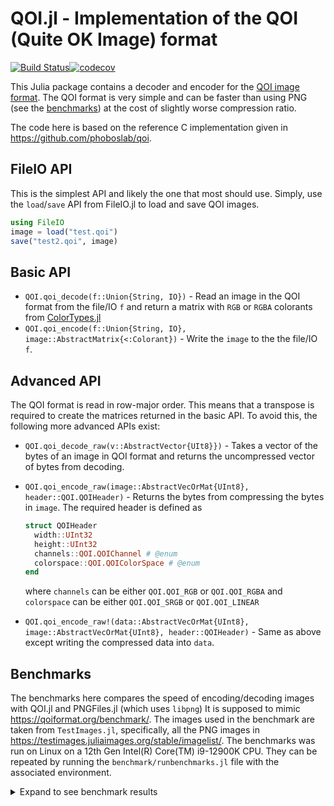 # QOI.jl - Implementation of the QOI (Quite OK Image) format 

[![Build Status](https://github.com/KristofferC/QOI.jl/workflows/CI/badge.svg)](https://github.com/KristofferC/QOI.jl/actions?query=workflows/CI)[![codecov](https://codecov.io/gh/KristofferC/QOI.jl/branch/master/graph/badge.svg)](https://codecov.io/gh/KristofferC/QOI.jl)


This Julia package contains a decoder and encoder for the [QOI image format](https://qoiformat.org/). The QOI format is very simple and can be faster than using PNG (see the [benchmarks](#benchmarks)) at the cost of slightly worse compression ratio.

The code here is based on the reference C implementation given in https://github.com/phoboslab/qoi.

## FileIO API

This is the simplest API and likely the one that most should use. Simply, use the `load`/`save` API from FileIO.jl to load and save QOI images.

```jl
using FileIO
image = load("test.qoi")
save("test2.qoi", image)
```

## Basic API

- `QOI.qoi_decode(f::Union{String, IO})` - Read an image in the QOI format from the file/IO `f` and return a matrix with `RGB` or `RGBA` colorants from [ColorTypes.jl](https://github.com/JuliaGraphics/ColorTypes.jl)
- `QOI.qoi_encode(f::Union{String, IO}, image::AbstractMatrix{<:Colorant})` - Write the `image` to the the file/IO `f`. 

## Advanced API

The QOI format is read in row-major order.
This means that a transpose is required to create the matrices returned in the basic API.
To avoid this, the following more advanced APIs exist:

- `QOI.qoi_decode_raw(v::AbstractVector{UIt8}})` - Takes a vector of the bytes of an image in QOI format and returns the uncompressed vector of bytes from decoding.  

- `QOI.qoi_encode_raw(image::AbstractVecOrMat{UInt8}, header::QOI.QOIHeader)` - Returns the bytes from compressing the bytes in `image`. The required header is defined as
  ```jl
  struct QOIHeader
    width::UInt32
    height::UInt32
    channels::QOI.QOIChannel # @enum
    colorspace::QOI.QOIColorSpace # @enum
  end
  ```

  where `channels` can be either `QOI.QOI_RGB` or `QOI.QOI_RGBA` and `colorspace` can be either `QOI.QOI_SRGB` or `QOI.QOI_LINEAR`

- `QOI.qoi_encode_raw!(data::AbstractVecOrMat{UInt8}, image::AbstractVecOrMat{UInt8}, header::QOIHeader)` - Same as above except writing the compressed data into `data`.  

## Benchmarks

The benchmarks here compares the speed of encoding/decoding images with QOI.jl and PNGFiles.jl (which uses `libpng`)
It is supposed to mimic https://qoiformat.org/benchmark/.
The images used in the benchmark are taken from `TestImages.jl`, specifically, all the PNG images in https://testimages.juliaimages.org/stable/imagelist/.
The benchmarks was run on Linux on a 12th Gen Intel(R) Core(TM) i9-12900K CPU.
They can be repeated by running the `benchmark/runbenchmarks.jl` file with the associated environment.

<details><summary>Expand to see benchmark results</summary>


`autumn_leaves.png` 105x140 57.42kB

|           | decode ms | encode ms | decode mpps | encode mpps | size kb | rate |
|:-----------|----------:|----------:|------------:|------------:|--------:|-----:|
|  PNGFiles  |0.24|0.41|233.52|137.4|22.18 |38.6%|
|  QOI       |0.04|0.13|1418.35|425.17|28.25 |49.2%|

----------------------

`barbara_color.png` 576x720 1215.0kB

|           | decode ms | encode ms | decode mpps | encode mpps | size kb | rate |
|:-----------|----------:|----------:|------------:|------------:|--------:|-----:|
|  PNGFiles  |9.05|14.07|131.12|84.35|812.84 |66.9%|
|  QOI       |3.52|5.03|337.19|235.74|945.75 |77.8%|

----------------------

`chelsea.png` 300x451 396.39kB

|           | decode ms | encode ms | decode mpps | encode mpps | size kb | rate |
|:-----------|----------:|----------:|------------:|------------:|--------:|-----:|
|  PNGFiles  |2.24|4.4|172.82|88.02|218.84 |55.2%|
|  QOI       |0.64|1.55|605.92|250.3|233.27 |58.8%|

----------------------

`coffee.png` 400x600 703.12kB

|           | decode ms | encode ms | decode mpps | encode mpps | size kb | rate |
|:-----------|----------:|----------:|------------:|------------:|--------:|-----:|
|  PNGFiles  |5.35|11.6|128.28|59.19|443.18 |63.0%|
|  QOI       |1.98|5.23|346.76|131.24|493.3 |70.2%|

----------------------

`fabio_color_256.png` 256x256 192.0kB

|           | decode ms | encode ms | decode mpps | encode mpps | size kb | rate |
|:-----------|----------:|----------:|------------:|------------:|--------:|-----:|
|  PNGFiles  |1.56|2.11|119.84|88.84|118.0 |61.5%|
|  QOI       |0.54|0.86|344.22|216.96|154.86 |80.7%|

----------------------

`fabio_color_512.png` 512x512 768.0kB

|           | decode ms | encode ms | decode mpps | encode mpps | size kb | rate |
|:-----------|----------:|----------:|------------:|------------:|--------:|-----:|
|  PNGFiles  |5.42|8.0|138.44|93.76|327.45 |42.6%|
|  QOI       |2.04|3.13|366.9|239.9|463.9 |60.4%|

----------------------

`fabio_gray_256.png` 256x256 192.0kB

|           | decode ms | encode ms | decode mpps | encode mpps | size kb | rate |
|:-----------|----------:|----------:|------------:|------------:|--------:|-----:|
|  PNGFiles  |1.08|1.65|174.16|113.7|108.65 |56.6%|
|  QOI       |0.38|0.78|491.28|239.6|87.99 |45.8%|

----------------------

`fabio_gray_512.png` 512x512 768.0kB

|           | decode ms | encode ms | decode mpps | encode mpps | size kb | rate |
|:-----------|----------:|----------:|------------:|------------:|--------:|-----:|
|  PNGFiles  |3.68|5.84|203.88|128.53|259.41 |33.8%|
|  QOI       |1.55|2.99|483.08|251.05|298.29 |38.8%|

----------------------

`lena_gray_16bit.png` 256x256 192.0kB

|           | decode ms | encode ms | decode mpps | encode mpps | size kb | rate |
|:-----------|----------:|----------:|------------:|------------:|--------:|-----:|
|  PNGFiles  |1.12|1.7|167.17|109.98|100.71 |52.5%|
|  QOI       |0.4|0.78|468.04|241.2|82.01 |42.7%|

----------------------

`lighthouse.png` 512x768 1152.0kB

|           | decode ms | encode ms | decode mpps | encode mpps | size kb | rate |
|:-----------|----------:|----------:|------------:|------------:|--------:|-----:|
|  PNGFiles  |8.4|13.02|133.94|86.39|692.56 |60.1%|
|  QOI       |3.41|8.14|329.92|138.25|638.75 |55.4%|

----------------------

`monarch_color.png` 512x768 1152.0kB

|           | decode ms | encode ms | decode mpps | encode mpps | size kb | rate |
|:-----------|----------:|----------:|------------:|------------:|--------:|-----:|
|  PNGFiles  |8.36|13.34|134.6|84.3|613.23 |53.2%|
|  QOI       |3.64|5.04|309.24|223.43|715.79 |62.1%|

----------------------

`monarch_color_256.png` 256x256 192.0kB

|           | decode ms | encode ms | decode mpps | encode mpps | size kb | rate |
|:-----------|----------:|----------:|------------:|------------:|--------:|-----:|
|  PNGFiles  |1.24|2.3|150.65|81.55|129.52 |67.5%|
|  QOI       |0.34|1.46|557.65|128.6|144.39 |75.2%|

----------------------

`mountainstream.png` 512x768 1152.0kB

|           | decode ms | encode ms | decode mpps | encode mpps | size kb | rate |
|:-----------|----------:|----------:|------------:|------------:|--------:|-----:|
|  PNGFiles  |8.8|13.46|127.78|83.6|892.34 |77.5%|
|  QOI       |3.05|4.41|369.44|255.16|824.83 |71.6%|

----------------------

`toucan.png` 150x162 94.92kB

|           | decode ms | encode ms | decode mpps | encode mpps | size kb | rate |
|:-----------|----------:|----------:|------------:|------------:|--------:|-----:|
|  PNGFiles  |0.34|0.58|274.49|158.87|25.84 |27.2%|
|  QOI       |0.06|0.18|1513.03|514.79|43.28 |45.6%|

</details>

